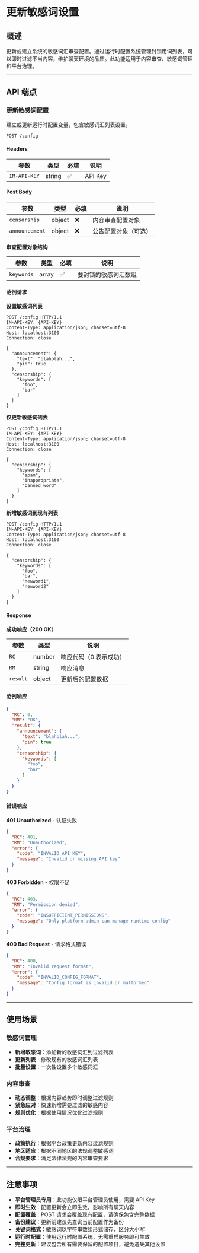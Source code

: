 # 更新敏感词设置

## 概述

更新或建立系统的敏感词汇审查配置。通过运行时配置系统管理封锁用词列表，可以即时过滤不当内容，维护聊天环境的品质。此功能适用于内容审查、敏感词管理和平台治理。

------

## API 端点

### 更新敏感词配置

建立或更新运行时配置变量，包含敏感词汇列表设置。

```http
POST /config
```

#### Headers

| 参数         | 类型   | 必填 | 说明        |
| ------------ | ------ | ---- | ----------- |
| `IM-API-KEY` | string | ✅    | API Key     |

#### Post Body

| 参数           | 类型   | 必填 | 说明                    |
| -------------- | ------ | ---- | ----------------------- |
| `censorship`   | object | ❌    | 内容审查配置对象        |
| `announcement` | object | ❌    | 公告配置对象（可选）    |

**审查配置对象结构**

| 参数       | 类型  | 必填 | 说明                    |
| ---------- | ----- | ---- | ----------------------- |
| `keywords` | array | ✅    | 要封锁的敏感词汇数组    |

#### 范例请求

**设置敏感词列表**

```http
POST /config HTTP/1.1
IM-API-KEY: {API-KEY}
Content-Type: application/json; charset=utf-8
Host: localhost:3100
Connection: close

{
  "announcement": {
    "text": "blahblah...",
    "pin": true
  },
  "censorship": {
    "keywords": [
      "foo",
      "bar"
    ]
  }
}
```

**仅更新敏感词列表**

```http
POST /config HTTP/1.1
IM-API-KEY: {API-KEY}
Content-Type: application/json; charset=utf-8
Host: localhost:3100
Connection: close

{
  "censorship": {
    "keywords": [
      "spam",
      "inappropriate",
      "banned_word"
    ]
  }
}
```

**新增敏感词到现有列表**

```http
POST /config HTTP/1.1
IM-API-KEY: {API-KEY}
Content-Type: application/json; charset=utf-8
Host: localhost:3100
Connection: close

{
  "censorship": {
    "keywords": [
      "foo",
      "bar",
      "newword1",
      "newword2"
    ]
  }
}
```

#### Response

**成功响应（200 OK）**

| 参数     | 类型   | 说明                   |
| -------- | ------ | ---------------------- |
| `RC`     | number | 响应代码（0 表示成功） |
| `RM`     | string | 响应消息               |
| `result` | object | 更新后的配置数据       |

#### 范例响应

```json
{
  "RC": 0,
  "RM": "OK",
  "result": {
    "announcement": {
      "text": "blahblah...",
      "pin": true
    },
    "censorship": {
      "keywords": [
        "foo",
        "bar"
      ]
    }
  }
}
```

#### 错误响应

**401 Unauthorized** - 认证失败

```json
{
  "RC": 401,
  "RM": "Unauthorized",
  "error": {
    "code": "INVALID_API_KEY",
    "message": "Invalid or missing API key"
  }
}
```

**403 Forbidden** - 权限不足

```json
{
  "RC": 403,
  "RM": "Permission denied",
  "error": {
    "code": "INSUFFICIENT_PERMISSIONS",
    "message": "Only platform admin can manage runtime config"
  }
}
```

**400 Bad Request** - 请求格式错误

```json
{
  "RC": 400,
  "RM": "Invalid request format",
  "error": {
    "code": "INVALID_CONFIG_FORMAT",
    "message": "Config format is invalid or malformed"
  }
}
```

------

## 使用场景

### 敏感词管理
- **新增敏感词**：添加新的敏感词汇到过滤列表
- **更新列表**：修改现有的敏感词汇列表
- **批量设置**：一次性设置多个敏感词汇

### 内容审查
- **动态调整**：根据内容趋势即时调整过滤规则
- **紧急应对**：快速新增需要过滤的敏感内容
- **规则优化**：根据使用情况优化过滤规则

### 平台治理
- **政策执行**：根据平台政策更新内容过滤规则
- **地区适应**：根据不同地区的法规调整敏感词
- **合规要求**：满足法律法规的内容审查要求

------

## 注意事项

- **平台管理员专用**：此功能仅限平台管理员使用，需要 API Key
- **即时生效**：配置更新会立即生效，影响所有聊天内容
- **配置覆盖**：POST 请求会覆盖现有配置，请确保包含完整数据
- **备份建议**：更新前建议先查询当前配置作为备份
- **关键词格式**：敏感词以字符串数组形式储存，区分大小写
- **运行时配置**：使用运行时配置系统，无需重启服务即可生效
- **完整更新**：建议包含所有需要保留的配置项目，避免遗失其他设置